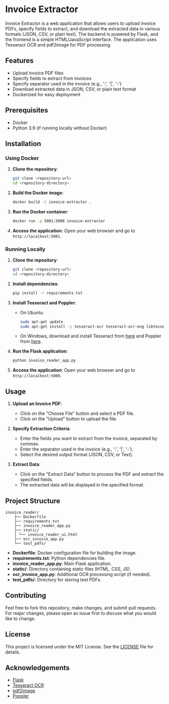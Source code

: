 # Invoice Extractor

Invoice Extractor is a web application that allows users to upload invoice PDFs, specify fields to extract, and download the extracted data in various formats (JSON, CSV, or plain text). The backend is powered by Flask, and the frontend is a simple HTML/JavaScript interface. The application uses Tesseract OCR and pdf2image for PDF processing.

## Features

- Upload invoice PDF files
- Specify fields to extract from invoices
- Specify separator used in the invoice (e.g., ':', '|', '-')
- Download extracted data in JSON, CSV, or plain text format
- Dockerized for easy deployment

## Prerequisites

- Docker
- Python 3.9 (if running locally without Docker)

## Installation

### Using Docker

1. **Clone the repository**:
    ```sh
    git clone <repository-url>
    cd <repository-directory>
    ```

2. **Build the Docker image**:
    ```sh
    docker build -t invoice-extractor .
    ```

3. **Run the Docker container**:
    ```sh
    docker run -p 5001:5000 invoice-extractor
    ```

4. **Access the application**:
    Open your web browser and go to `http://localhost:5001`.

### Running Locally

1. **Clone the repository**:
    ```sh
    git clone <repository-url>
    cd <repository-directory>
    ```

2. **Install dependencies**:
    ```sh
    pip install -r requirements.txt
    ```

3. **Install Tesseract and Poppler**:
    - On Ubuntu:
        ```sh
        sudo apt-get update
        sudo apt-get install -y tesseract-ocr tesseract-ocr-eng libtesseract-dev poppler-utils
        ```
    - On Windows, download and install Tesseract from [here](https://github.com/UB-Mannheim/tesseract/wiki) and Poppler from [here](http://blog.alivate.com.au/poppler-windows/).

4. **Run the Flask application**:
    ```sh
    python invoice_reader_app.py
    ```

5. **Access the application**:
    Open your web browser and go to `http://localhost:5000`.

## Usage

1. **Upload an Invoice PDF**:
    - Click on the "Choose File" button and select a PDF file.
    - Click on the "Upload" button to upload the file.

2. **Specify Extraction Criteria**:
    - Enter the fields you want to extract from the invoice, separated by commas.
    - Enter the separator used in the invoice (e.g., ':', '|', '-').
    - Select the desired output format (JSON, CSV, or Text).

3. **Extract Data**:
    - Click on the "Extract Data" button to process the PDF and extract the specified fields.
    - The extracted data will be displayed in the specified format.

## Project Structure
    invoice_reader/
        ├── Dockerfile
        ├── requirements.txt
        ├── invoice_reader_app.py
        ├── static/
        │ └── invoice_reader_ui.html
        ├── ocr_invoice_app.py
        └── test_pdfs/

   - **Dockerfile**: Docker configuration file for building the image.
   - **requirements.txt**: Python dependencies file.
   - **invoice_reader_app.py**: Main Flask application.
   - **static/**: Directory containing static files (HTML, CSS, JS).
   - **ocr_invoice_app.py**: Additional OCR processing script (if needed).
   - **test_pdfs/**: Directory for storing test PDFs.

## Contributing

Feel free to fork this repository, make changes, and submit pull requests. For major changes, please open an issue first to discuss what you would like to change.

## License

This project is licensed under the MIT License. See the [LICENSE](LICENSE) file for details.

## Acknowledgements

- [Flask](https://flask.palletsprojects.com/)
- [Tesseract OCR](https://github.com/tesseract-ocr/tesseract)
- [pdf2image](https://github.com/Belval/pdf2image)
- [Poppler](https://poppler.freedesktop.org/)

